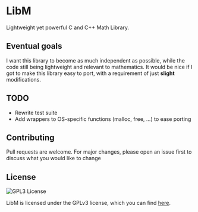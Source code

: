 # LibM

Lightweight yet powerful C and C++ Math Library.

## Eventual goals

I want this library to become as much independent as possible, while the code still being lightweight and relevant to mathematics.
It would be nice if I got to make this library easy to port, with a requirement of just **slight** modifications.

## TODO
 - Rewrite test suite
 - Add wrappers to OS-specific functions (malloc, free, ...) to ease porting

## Contributing

Pull requests are welcome. For major changes, please open an issue first
to discuss what you would like to change

## License

![GPL3 License](https://www.gnu.org/graphics/gplv3-with-text-136x68.png)

LibM is licensed under the GPLv3 license, which you can find [here](LICENSE.md).